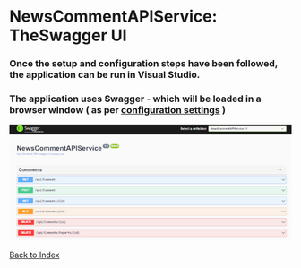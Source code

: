 # NewsCommentAPIService: TheSwagger UI

### Once the setup and configuration steps have been followed, the application can be run in Visual Studio. 
### The application uses Swagger - which will be loaded in a browser window ( as per [configuration settings](config.md) )


![Swagger](images/swagger.jpg)


[Back to Index](index.md)



